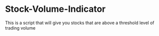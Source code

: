 # Stock-Volume-Indicator

This is a script that will give you stocks that are above a threshold level of trading volume
